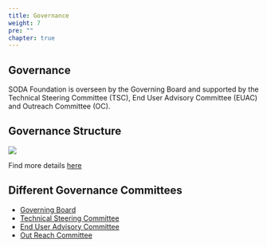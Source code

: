 ```yaml
---
title: Governance
weight: 7
pre: ""
chapter: true
---
```



## Governance
SODA Foundation is overseen by the Governing Board and supported by the Technical Steering Committee (TSC), End User Advisory Committee (EUAC) and Outreach Committee (OC). 

## Governance Structure
<img src="https://github.com/sodafoundation/documentation/blob/master/content/governance/soda_govstructure.png">

Find more details [here](https://sodafoundation.io/the-foundation/governance/)

## Different Governance Committees

 - [Governing Board](https://sodafoundation.io/the-foundation/governing-board/)
 - [Technical Steering Committee](https://sodafoundation.io/the-foundation/technical-steering-committee/)
 - [End User Advisory Committee](https://sodafoundation.io/the-foundation/end-user-advisory-committee/)
 - [Out Reach Committee](https://sodafoundation.io/the-foundation/outreach-committee/)
